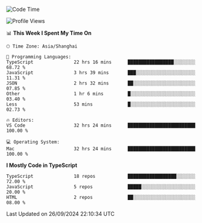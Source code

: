 <!--START_SECTION:waka-->
![Code Time](http://img.shields.io/badge/Code%20Time-6%2C691%20hrs%2047%20mins-blue)

![Profile Views](http://img.shields.io/badge/Profile%20Views-0-blue)

📊 **This Week I Spent My Time On** 

```text
🕑︎ Time Zone: Asia/Shanghai

💬 Programming Languages: 
TypeScript               22 hrs 16 mins      █████████████████░░░░░░░░   68.72 % 
JavaScript               3 hrs 39 mins       ███░░░░░░░░░░░░░░░░░░░░░░   11.31 % 
JSON                     2 hrs 32 mins       ██░░░░░░░░░░░░░░░░░░░░░░░   07.85 % 
Other                    1 hr 6 mins         █░░░░░░░░░░░░░░░░░░░░░░░░   03.40 % 
Less                     53 mins             █░░░░░░░░░░░░░░░░░░░░░░░░   02.73 % 

🔥 Editors: 
VS Code                  32 hrs 24 mins      █████████████████████████   100.00 % 

💻 Operating System: 
Mac                      32 hrs 24 mins      █████████████████████████   100.00 % 
```

**I Mostly Code in TypeScript** 

```text
TypeScript               18 repos            ██████████████████░░░░░░░   72.00 % 
JavaScript               5 repos             █████░░░░░░░░░░░░░░░░░░░░   20.00 % 
HTML                     2 repos             ██░░░░░░░░░░░░░░░░░░░░░░░   08.00 % 
```




 Last Updated on 26/09/2024 22:10:34 UTC
<!--END_SECTION:waka-->
